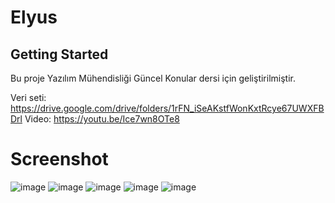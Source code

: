 # Elyus


## Getting Started

Bu proje Yazılım Mühendisliği Güncel Konular dersi için geliştirilmiştir.

Veri seti: https://drive.google.com/drive/folders/1rFN_iSeAKstfWonKxtRcye67UWXFBDrl
Video: https://youtu.be/Ice7wn8OTe8


# Screenshot
![image](/images/1.png)
![image](/images/2.png)
![image](/images/3.png)
![image](/images/4.png)
![image](/images/5.png)
